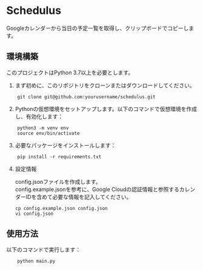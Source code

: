 # Schedulus

Googleカレンダーから当日の予定一覧を取得し、クリップボードでコピーします。

## 環境構築

このプロジェクトはPython 3.7以上を必要とします。

1. まず初めに、このリポジトリをクローンまたはダウンロードしてください。

```
    git clone git@github.com:yourusername/schedulus.git
```

2. Pythonの仮想環境をセットアップします。以下のコマンドで仮想環境を作成し、有効化します：

```
    python3 -m venv env
    source env/bin/activate
```

3. 必要なパッケージをインストールします：

```
    pip install -r requirements.txt
```

4. 設定情報

    config.jsonファイルを作成します。  
    config.example.jsonを参考に、Google Cloudの認証情報と参照するカレンダーIDを含めて必要な情報を記入してください。
    ```
    cp config.example.json config.json
    vi config.json
    ```

## 使用方法

以下のコマンドで実行します：

```
    python main.py
```
